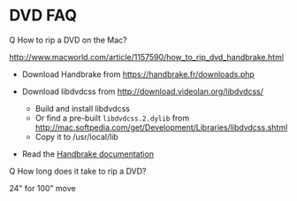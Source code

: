 # DVD FAQ

Q How to rip a DVD on the Mac?

http://www.macworld.com/article/1157590/how_to_rip_dvd_handbrake.html

- Download Handbrake from <https://handbrake.fr/downloads.php>
- Download libdvdcss from <http://download.videolan.org/libdvdcss/>
	- Build and install libdvdcss
	- Or find a pre-built `libdvdcss.2.dylib` from <http://mac.softpedia.com/get/Development/Libraries/libdvdcss.shtml>
	- Copy it to /usr/local/lib

- Read the [Handbrake documentation](https://handbrake.fr/docs/en/latest)

Q How long does it take to rip a DVD?

24" for 100" move